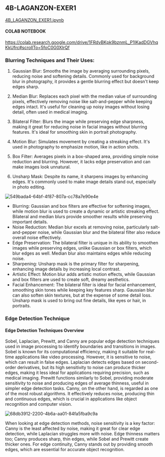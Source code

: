 ## 4B-LAGANZON-EXER1

[4B_LAGANZON_EXER1.ipynb](https://github.com/laganzonj/CSST106-CS4B/blob/e297b51d8f1243abd319a64659cfe9294a6d9f63/4B-LAGANZON-EXERCISES/4B_LAGANZON_EXER1.ipynb)

 #### COLAB NOTEBOOK 
 https://colab.research.google.com/drive/1FRdvBKpk9bznmL_P1IKadDGVhqKkUfrc#scrollTo=5foC0G0XlrQf

### Blurring Techniques and Their Uses:
1. Gaussian Blur: Smooths the image by averaging surrounding pixels, reducing noise and softening details. Commonly used for background blur in photography, it provides a gentle blurring effect but doesn't keep edges sharp.

2. Median Blur: Replaces each pixel with the median value of surrounding pixels, effectively removing noise like salt-and-pepper while keeping edges intact. It's useful for cleaning up noisy images without losing detail, often used in medical imaging.

3. Bilateral Filter: Blurs the image while preserving edge sharpness, making it great for reducing noise in facial images without blurring features. It's ideal for smoothing skin in portrait photography.

4. Motion Blur: Simulates movement by creating a streaking effect. It's used in photography to emphasize motion, like in action shots.

5. Box Filter: Averages pixels in a box-shaped area, providing simple noise reduction and blurring. However, it lacks edge preservation and can make images look unnatural.

6. Unsharp Mask: Despite its name, it sharpens images by enhancing edges. It's commonly used to make image details stand out, especially in photo editing.


![549bada4-64bf-4f87-807a-cc78a7e90e4e](https://github.com/user-attachments/assets/f8550933-10c2-48b0-abf0-d243cc2513a3)

 - Blurring: Gaussian and box filters are effective for softening images, while motion blur is used to create a dynamic or artistic streaking effect. Bilateral and median blurs provide smoother results while preserving important details.
- Noise Reduction: Median blur excels at removing noise, particularly salt-and-pepper noise, while Gaussian blur and the bilateral filter also reduce overall noise effectively.
- Edge Preservation: The bilateral filter is unique in its ability to smoothen images while preserving edges, unlike Gaussian or box filters, which blur edges as well. Median blur also maintains edges while reducing noise.
- Sharpening: Unsharp mask is the primary filter for sharpening, enhancing image details by increasing local contrast.
- Artistic Effect: Motion blur adds artistic motion effects, while Gaussian and box filters are used to create soft, dreamy aesthetics.
- Facial Enhancement: The bilateral filter is ideal for facial enhancement, smoothing skin tones while keeping key features sharp. Gaussian blur can also soften skin textures, but at the expense of some detail loss. Unsharp mask is used to bring out fine details, like eyes or hair, in portraits.


### Edge Detection Technique

#### Edge Detection Techniques Overview
Sobel, Laplacian, Prewitt, and Canny are popular edge detection techniques used in image processing to identify boundaries and transitions in images. Sobel is known for its computational efficiency, making it suitable for real-time applications like video processing. However, it is sensitive to noise, which can result in false edges. Laplacian detects edges based on second-order derivatives, but its high sensitivity to noise can produce thicker edges, making it less ideal for applications requiring precision, such as medical imaging. Prewitt functions similarly to Sobel, providing moderate sensitivity to noise and producing edges of average thinness, useful in simpler edge detection tasks. Canny, on the other hand, is regarded as one of the most robust algorithms. It effectively reduces noise, producing thin and continuous edges, which is crucial in applications like object recognition and computer vision.

![68db3912-2200-4b6a-aa01-84fa5fba9c9a](https://github.com/user-attachments/assets/da20b465-264e-4a0a-bd68-06ea6478c8b0)

When looking at edge detection methods, noise sensitivity is a key factor: Canny is the least affected by noise, making it great for clear edge detection, while Laplacian struggles more with noise. Edge thinness matters too; Canny produces sharp, thin edges, while Sobel and Prewitt create thicker ones. For edge continuity, Canny stands out by providing smooth edges, which are essential for accurate object recognition. 

